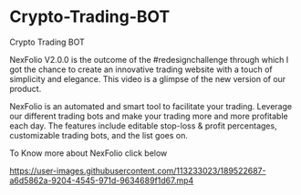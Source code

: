 # Crypto-Trading-BOT
Crypto Trading BOT

NexFolio V2.0.0 is the outcome of the #redesignchallenge through which I got the chance to create an innovative trading website with a touch of simplicity and elegance. This video is a glimpse of the new version of our product.

NexFolio is an automated and smart tool to facilitate your trading. Leverage our different trading bots and make your trading more and more profitable each day. The features include editable stop-loss & profit percentages, customizable trading bots, and the list goes on.

To Know more about NexFolio click below



https://user-images.githubusercontent.com/113233023/189522687-a6d5862a-9204-4545-971d-9634689f1d67.mp4


